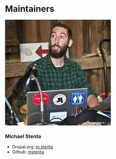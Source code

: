 # Maintainers

![Michael Stenta](/img/maintainers/mstenta.jpg)

### Michael Stenta

* Drupal.org: [m.stenta](https://drupal.org/u/mstenta)
* Github: [mstenta](https://github.com/mstenta)

